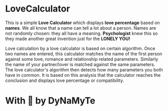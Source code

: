 # LoveCalculator
This is a simple <b>Love Calculator</b> which displays <b>love percentage</b> based on <b>names</b>. We all know that a name can tell a lot about a person. Names are not randomly chosen: they all have a meaning. <b>Psychologist</b> knew this so they made another great invention just for the <b>LONELY YOU!</b>

Love calculation by a love calculator is based on certain algorithm. Once two names are entered, this calculator matches the name of the first person against some love, romance and relationship related parameters. Similarly the name of your partner/lover is matched against the same parameters. The love calculator's algorithm then detects how many parameters you both have in common. It is based on this analysis that the calculator reaches the conclusion and displays love percentage or compatibility.

# With 💝  by DyNaMyTe
